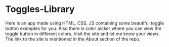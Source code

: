 # Toggles-Library
Here is an app made using HTML, CSS, JS containing some beautiful toggle button examples for you. Also there is color picker where you can view the toggle button in different colors. Visit the site and let me know your views. The link to the site is mentioned in the About section of the repo.
